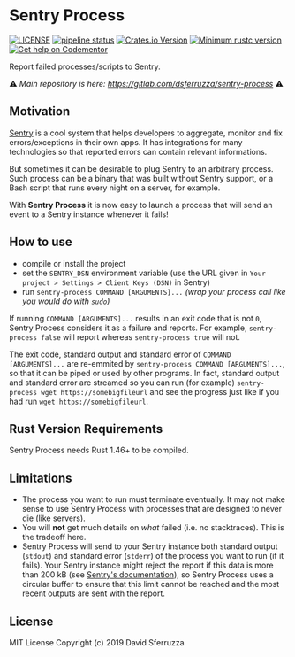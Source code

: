 # Sentry Process

[![LICENSE](https://img.shields.io/badge/license-MIT-blue.svg)](LICENSE)
[![pipeline status](https://gitlab.com/dsferruzza/sentry-process/badges/master/pipeline.svg)](https://gitlab.com/dsferruzza/sentry-process/commits/master)
[![Crates.io Version](https://img.shields.io/crates/v/sentry-process.svg)](https://crates.io/crates/sentry-process)
[![Minimum rustc version](https://img.shields.io/badge/rustc-1.46+-lightgray.svg)](#rust-version-requirements)
[![Get help on Codementor](https://cdn.codementor.io/badges/get_help_github.svg)](https://www.codementor.io/dsferruzza?utm_source=github&utm_medium=button&utm_term=dsferruzza&utm_campaign=github)

Report failed processes/scripts to Sentry.

⚠️ _Main repository is here: https://gitlab.com/dsferruzza/sentry-process_ ⚠️

## Motivation

[Sentry](https://sentry.io) is a cool system that helps developers to aggregate, monitor and fix errors/exceptions in their own apps. It has integrations for many technologies so that reported errors can contain relevant informations.

But sometimes it can be desirable to plug Sentry to an arbitrary process. Such process can be a binary that was built without Sentry support, or a Bash script that runs every night on a server, for example.

With **Sentry Process** it is now easy to launch a process that will send an event to a Sentry instance whenever it fails!

## How to use

- compile or install the project
- set the `SENTRY_DSN` environment variable (use the URL given in `Your project > Settings > Client Keys (DSN)` in Sentry)
- run `sentry-process COMMAND [ARGUMENTS]...` _(wrap your process call like you would do with `sudo`)_

If running `COMMAND [ARGUMENTS]...` results in an exit code that is not `0`, Sentry Process considers it as a failure and reports. For example, `sentry-process false` will report whereas `sentry-process true` will not.

The exit code, standard output and standard error of `COMMAND [ARGUMENTS]...` are re-emmited by `sentry-process COMMAND [ARGUMENTS]...`, so that it can be piped or used by other programs. In fact, standard output and standard error are streamed so you can run (for example) `sentry-process wget https://somebigfileurl` and see the progress just like if you had run `wget https://somebigfileurl`.

## Rust Version Requirements

Sentry Process needs Rust 1.46+ to be compiled.

## Limitations

- The process you want to run must terminate eventually. It may not make sense to use Sentry Process with processes that are designed to never die (like servers).
- You will **not** get much details on _what_ failed (i.e. no stacktraces). This is the tradeoff here.
- Sentry Process will send to your Sentry instance both standard output (`stdout`) and standard error (`stderr`) of the process you want to run (if it fails). Your Sentry instance might reject the report if this data is more than 200 kB (see [Sentry's documentation](https://docs.sentry.io/platforms/rust/enriching-events/context/)), so Sentry Process uses a circular buffer to ensure that this limit cannot be reached and the most recent outputs are sent with the report.

## License

MIT License Copyright (c) 2019 David Sferruzza
